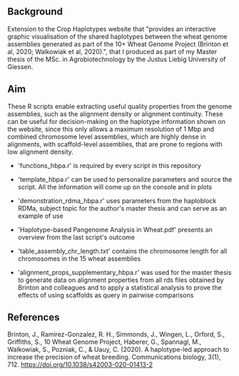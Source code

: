 ## Background

Extension to the Crop Haplotypes website that "provides an interactive graphic visualisation of the shared haplotypes between the wheat genome assemblies generated as part of the 10+ Wheat Genome Project (Brinton et al, 2020; Walkowiak et al, 2020).", that I produced as part of my Master thesis of the MSc. in Agrobiotechnology by the Justus Liebig University of Giessen.

## Aim

These R scripts enable extracting useful quality properties from the genome assemblies, such as the alignment density or alignment continuity. These can be useful for decision-making on the haplotype information shown on the website, since this only allows a maximum resolution of 1 Mbp and combined chromosome level assemblies, which are highly dense in alignments, with scaffold-level assemblies, that are prone to regions with low alignment density.

- 'functions_hbpa.r' is required by every script in this repository

- 'template_hbpa.r' can be used to personalize parameters and source the script. All the information will come up on the console and in plots

- 'demonstration_rdma_hbpa.r' uses parameters from the haploblock RDMa, subject topic for the author's master thesis and can serve as an example of use

- 'Haplotype-based Pangenome Analysis in Wheat.pdf' presents an overview from the last script's outcome

- 'table_assembly_chr_length.txt' contains the chromosome length for all chromosomes in the 15 wheat assemblies

- 'alignment_props_supplementary_hbpa.r' was used for the master thesis to generate data on alignment properties from all rds files obtained by Brinton and colleagues and to apply a statistical analysis to prove the effects of using scaffolds as query in pairwise comparisons

## References
Brinton, J., Ramirez-Gonzalez, R. H., Simmonds, J., Wingen, L., Orford, S., Griffiths, S., 10 Wheat Genome Project, Haberer, G., Spannagl, M., Walkowiak, S., Pozniak, C., & Uauy, C. (2020). A haplotype-led approach to increase the precision of wheat breeding. Communications biology, 3(1), 712. https://doi.org/10.1038/s42003-020-01413-2
